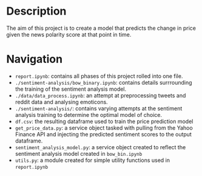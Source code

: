 # Description
The aim of this project is to create a model that predicts the change in price given the news polarity score at that point in time.

# Navigation
- `report.ipynb`: contains all phases of this project rolled into one file.
- `./sentiment-analysis/bow_binary.ipynb`: contains details surrrounding the training of the sentiment analysis model. 
- `./data/data_process.ipynb`: an attempt at preprocessing tweets and reddit data and analysing emoticons.
- `./sentiment-analysis/`: contains varying attempts at the sentiment analysis training to determine the optimal model of choice.
- `df.csv`: the resulting dataframe used to train the price prediction model
- `get_price_data.py`: a service object tasked with pulling from the Yahoo Finance API and injecting the predicted sentiment scores to the output dataframe.
- `sentiment_analysis_model.py`: a service object created to reflect the sentiment analysis model created in `bow_bin.ipynb`
- `utils.py`: a module created for simple utility functions used in `report.ipynb`
